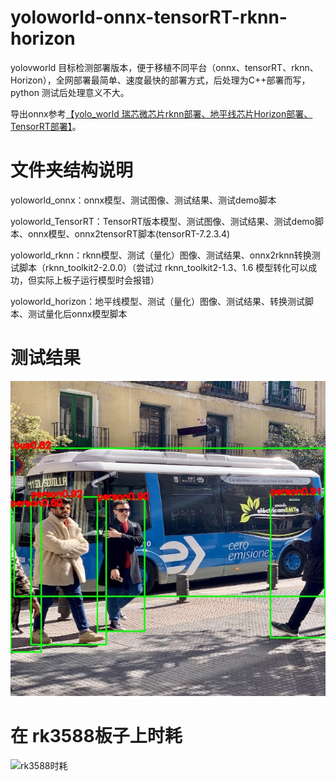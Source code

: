 # yoloworld-onnx-tensorRT-rknn-horizon

yolovworld 目标检测部署版本，便于移植不同平台（onnx、tensorRT、rknn、Horizon），全网部署最简单、速度最快的部署方式，后处理为C++部署而写，python 测试后处理意义不大。

导出onnx参考[【yolo_world 瑞芯微芯片rknn部署、地平线芯片Horizon部署、TensorRT部署】](https://blog.csdn.net/zhangqian_1/article/details/138530486)。

# 文件夹结构说明

yoloworld_onnx：onnx模型、测试图像、测试结果、测试demo脚本

yoloworld_TensorRT：TensorRT版本模型、测试图像、测试结果、测试demo脚本、onnx模型、onnx2tensorRT脚本(tensorRT-7.2.3.4)

yoloworld_rknn：rknn模型、测试（量化）图像、测试结果、onnx2rknn转换测试脚本（rknn_toolkit2-2.0.0）（尝试过 rknn_toolkit2-1.3、1.6 模型转化可以成功，但实际上板子运行模型时会报错）

yoloworld_horizon：地平线模型、测试（量化）图像、测试结果、转换测试脚本、测试量化后onnx模型脚本

# 测试结果

![image](https://github.com/cqu20160901/yoloworld-onnx-tensorRT-rknn-horizon/blob/main/yoloworld_onnx/test_onnx_result.jpg)

# 在 rk3588板子上时耗

![rk3588时耗](https://github.com/cqu20160901/yoloworld-onnx-tensorRT-rknn-horizon/assets/22290931/3c5f08a7-a395-4bca-81a6-42070f0bf942)



